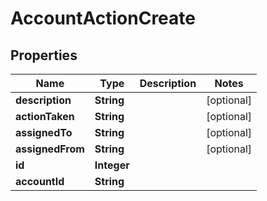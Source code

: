 # AccountActionCreate

## Properties
Name | Type | Description | Notes
------------ | ------------- | ------------- | -------------
**description** | **String** |  |  [optional]
**actionTaken** | **String** |  |  [optional]
**assignedTo** | **String** |  |  [optional]
**assignedFrom** | **String** |  |  [optional]
**id** | **Integer** |  | 
**accountId** | **String** |  | 
